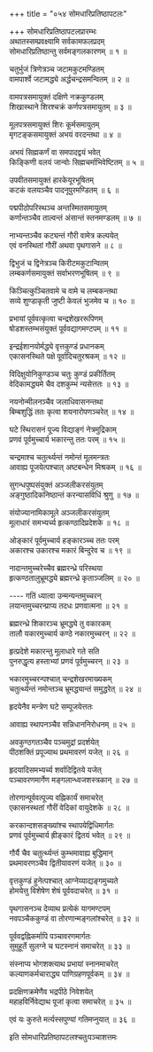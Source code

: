 +++
title = "०५४ सोमधारिप्रतिष्ठापटलः"

+++
सोमधारिप्रतिष्ठापटलप्रारम्भः    
अथातस्सम्प्रवक्ष्यामि सर्वकामफलप्रदम्  
सोमधारिप्रतिष्ठान्तु सर्वमङ्गलकारणम् ॥ १ ॥


चतुर्भुजं त्रिणेत्रञ्च जटामकुटमण्डितम्  
वामपार्श्वे जटामद्ध्ये अर्द्धचन्द्रसमन्वितम् ॥ २ ॥


वामपत्रसमायुक्तं दक्षिणे नक्रकुण्डलम्  
शिखास्थाने शिरश्चक्रं कर्णपत्रसमायुतम् ॥ ३ ॥


मूलपत्रसमायुक्तं शिरः कूर्मसमायुतम्  
मृगटङ्कसमायुक्तं अभयं वरदन्तथा ॥ ४ ॥


अभयं सिह्मकर्णं वा समपादद्वयं भवेत्  
किङ्किणी वलयं जान्वोः सिह्मचर्माभिवेष्टितम् ॥ ५ ॥


उपवीतसमायुक्तं हारकेयूरभूषितम्  
कटकं वलयञ्चैव पादनूपुरमण्डितम् ॥ ६ ॥


पद्मपीठोपरिस्थञ्च अन्तस्मितसमायुतम्  
कर्णान्तञ्चैव ताल्वन्तं अंसान्तं स्तनमण्डलम् ॥ ७ ॥


नाभ्यन्तञ्चैव कट्यन्तं गौरी वामेत्र कल्पयेत्  
एवं वनस्थितां गौरीं अथवा पृथगासने ॥ ८ ॥


द्विभुजं च द्विनेत्रञ्च किरीटमकुटान्वितम्  
लम्बकर्णसमायुक्तं सर्वाभरणभूषितम् ॥ ९ ॥


किञ्चित्कुञ्चितवामे च वामे च लम्बकन्तथा  
सव्ये शुण्डाकृती जुष्टी केवलं भुजमेव च ॥ १० ॥



प्रभायां पूर्ववत्कृत्वा चन्द्रशेखररूपिणम्    
षोडशस्तम्भसंयुक्तं पूर्ववद्यागमण्टपम् ॥ ११ ॥


इन्द्रईशानयोर्मद्ध्ये वृत्तकुण्डं प्रधानकम्  
एकासनस्थिते पक्षे पूर्वादिचतुरश्रकम् ॥ १२ ॥


विदिक्षुयोनिकुण्डञ्च चतुः कुण्डं प्रकीर्तितम्  
वेदिकामद्ध्यमे चैव दशकुम्भं न्यसेत्ततः ॥ १३ ॥


नयनोन्मीलनञ्चैव जलाधिवासनन्तथा  
बिम्बशुद्धिं ततः कृत्वा शयनारोपणञ्चरेत् ॥ १४ ॥


घटे स्थिरासनं पूज्य विद्याङ्गं नेत्रमुद्रिकाम्  
प्रणवं पूर्वमुच्चार्य भकारन्तु ततः परम् ॥ १५ ॥


चन्द्रमाश्च चतुर्त्थ्यन्तं नमोन्तं मूलमन्त्रतः  
आवाह्य पूजयेत्पश्चात् अष्टबन्धेन मिश्रकम् ॥ १६ ॥


सुगन्धपुष्पसंयुक्तं अञ्जलीकरसंयुतम्  
अङ्गुष्ठादिकनिष्ठान्तं करन्यासविधिं श्रुणु ॥ १७ ॥


संयोज्यानामिकामूले अञ्जलीकरसंयुतम्  
मूलाधारं समभ्यर्च्य हृत्कण्ठादिप्रदेशके ॥ १८ ॥


ओङ्कारं पूर्वमुच्चार्य हङ्कारञ्च्च ततः परम्  
अकारश्च उकारश्च मकारं बिन्दुरेव च ॥ १९ ॥


नादान्तमुच्चरेच्चैव ब्रह्मरन्ध्रे परिस्थया  
हृत्कण्ठतालुभ्रूमद्ध्ये ब्रह्मरन्ध्रे कृताञ्जलिम् ॥ २० ॥


---- गतिं ध्यात्वा उन्मन्यन्तमुच्चरन्  
लयान्तमुच्चरन्प्राप्य तदधः प्रणवात्मना ॥ २१ ॥


ब्रह्मरन्ध्रे शिकारञ्च भ्रूमद्ध्ये तु वकारकम्  
तालौ यकारमुच्चार्य कण्ठे नकारमुच्चरन् ॥ २२ ॥


हृत्प्रदेशे मकारन्तु मूलाधारे गते सति  
पुनरुद्धृत्य हस्ताभ्यां प्रणवं पूर्वमुच्चरन् ॥ २३ ॥


भकारमुच्चरन्पश्चात् चन्द्रशेखरमाख्यकम्  
चतुर्त्थ्यन्तं नमोन्तञ्च भ्रूमद्ध्यान्तं समुद्धरेत् ॥ २४ ॥


हृदयेनैव मन्त्रेण घटे सम्पूजयेत्ततः  

आवाह्य स्थापनञ्चैव सन्निधाननिरोधनम् ॥ २५ ॥


अवकुण्ठगतञ्चैव पञ्चमुद्रां प्रदर्शयेत्  
पीठशक्तिं प्रपूज्याथ प्रथमावरणं यजेत् ॥ २६ ॥


हृदयादिसमभ्यर्च्य शर्वादिद्वितये यजेत्  
पञ्चावरणमार्गेण मङ्गलान्ध्वजशस्त्रकान् ॥ २७ ॥


तोरणान्पूर्ववत्पूज्य वह्निकार्यं समाचरेत्  
एकासनस्थतां गौरीं वेदिकां वायुदेशके ॥ २८ ॥


करकान्दशसङ्ख्यांश्च स्थापयेद्विधिमार्गतः  
प्रणवं पूर्वमुच्चार्य ह्रीङ्कारं द्वितयं भवेत् ॥ २९ ॥


गौर्यै चैव चतुर्त्थ्यन्तं कुम्भमावाह्य बुद्धिमान्  
प्रथमावरणञ्चैव द्वितीयावरणं यजेत् ॥ ३० ॥


वृत्तकुण्डं हुनेत्पश्चात् आग्नेय्याद्यङ्गमुच्यते  
होमयेत्तु विशेषेण शेषं पूर्ववदाचरेत् ॥ ३१ ॥


पृथगासनञ्च देव्याथ प्रत्येकं यागमण्टपम्  
नवपञ्चैककुण्डं वा तोरणान्मङ्गलांश्चरेत् ॥ ३२ ॥


पूर्ववद्वह्निकर्मापि पञ्चावरणमार्गतः  
सुमुहूर्ते सुलग्ने च घटस्नानं समाचरेत् ॥ ३३ ॥


संस्नाप्य भोगशक्त्याथ प्रभायां स्नानमाचरेत्  
कल्याणकर्मचाराद्ध्य पाणिग्रहणपूर्वकम् ॥ ३४ ॥


प्रदक्षिणक्रमेणैव भद्रपीठे निवेशयेत्  
महाहविर्निवेद्याथ पूजां कृत्वा समाचरेत् ॥ ३५ ॥


एवं यः कुरुते मर्त्यस्सपुण्यां गतिमप्नुयात् ॥ ३६ ॥


इति सोमधारिप्रतिष्ठापटलश्चतुःपञ्चाशत्तमः  
